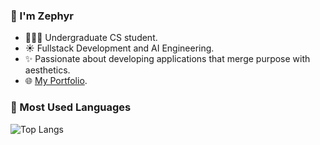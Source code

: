 ### 👋 I'm Zephyr

- 🧑🏻‍💻 Undergraduate CS student.
- ☀️ Fullstack Development and AI Engineering.
- ✨ Passionate about developing applications that merge purpose with aesthetics.
- 🌐 [My Portfolio](https://zephyrlin.me).

### 🌟 Most Used Languages
![Top Langs](https://github-readme-stats.vercel.app/api/top-langs/?username=eurooooo&layout=compact)

